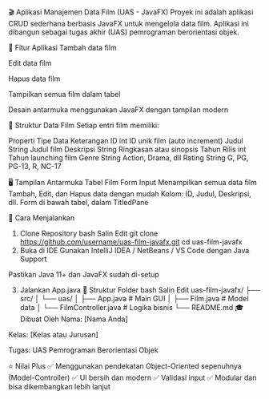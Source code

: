 🎬 Aplikasi Manajemen Data Film (UAS - JavaFX)
Proyek ini adalah aplikasi CRUD sederhana berbasis JavaFX untuk mengelola data film. Aplikasi ini dibangun sebagai tugas akhir (UAS) pemrograman berorientasi objek.


🧩 Fitur Aplikasi
Tambah data film

Edit data film

Hapus data film

Tampilkan semua film dalam tabel

Desain antarmuka menggunakan JavaFX dengan tampilan modern

📂 Struktur Data Film
Setiap entri film memiliki:

Properti	Tipe Data	Keterangan
ID	int	ID unik film (auto increment)
Judul	String	Judul film
Deskripsi	String	Ringkasan atau sinopsis
Tahun Rilis	int	Tahun launching film
Genre	String	Action, Drama, dll
Rating	String	G, PG, PG-13, R, NC-17

🖥️ Tampilan Antarmuka
Tabel Film	Form Input
Menampilkan semua data film	Tambah, Edit, dan Hapus data dengan mudah
Kolom: ID, Judul, Deskripsi, dll.	Form di bawah tabel, dalam TitledPane

🚀 Cara Menjalankan
1. Clone Repository
bash
Salin
Edit
git clone https://github.com/username/uas-film-javafx.git
cd uas-film-javafx
2. Buka di IDE
Gunakan IntelliJ IDEA / NetBeans / VS Code dengan Java Support

Pastikan Java 11+ dan JavaFX sudah di-setup

3. Jalankan App.java
📁 Struktur Folder
bash
Salin
Edit
uas-film-javafx/
├── src/
│   └── uas/
│       ├── App.java             # Main GUI
│       ├── Film.java            # Model data
│       └── FilmController.java  # Logika bisnis
└── README.md
🎓 Dibuat Oleh
Nama: [Nama Anda]

Kelas: [Kelas atau Jurusan]

Tugas: UAS Pemrograman Berorientasi Objek

⭐ Nilai Plus
✅ Menggunakan pendekatan Object-Oriented sepenuhnya (Model-Controller)
✅ UI bersih dan modern
✅ Validasi input
✅ Modular dan bisa dikembangkan lebih lanjut
